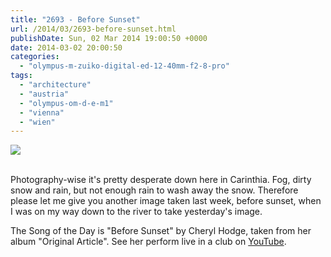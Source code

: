 ```yaml
---
title: "2693 - Before Sunset"
url: /2014/03/2693-before-sunset.html
publishDate: Sun, 02 Mar 2014 19:00:50 +0000
date: 2014-03-02 20:00:50
categories: 
  - "olympus-m-zuiko-digital-ed-12-40mm-f2-8-pro"
tags: 
  - "architecture"
  - "austria"
  - "olympus-om-d-e-m1"
  - "vienna"
  - "wien"
---
```

<div class="container">
<div class="center"><a target="_blank" href="https://d25zfm9zpd7gm5.cloudfront.net/1200x1200/2014/20140224_162937_lr.jpg"><img src="https://d25zfm9zpd7gm5.cloudfront.net/0600x0600/2014/20140224_162937_lr.jpg" /></a></div>
</div>
<br />

Photography-wise it's pretty desperate down here in Carinthia. Fog, dirty snow and rain, but not enough rain to wash away the snow. Therefore please let me give you another image taken last week, before sunset, when I was on my way down to the river to take yesterday's image.

The Song of the Day is "Before Sunset" by Cheryl Hodge, taken from her album "Original Article". See her perform live in a club on <a href="https://www.youtube.com/watch?v=hcEwCT9H3RY" target="_blank">YouTube</a>.
